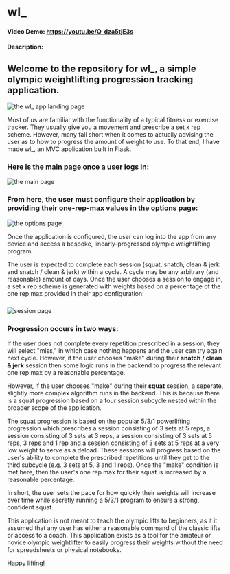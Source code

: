 # wl_
#### Video Demo:  https://youtu.be/Q_dza5tjE3s
#### Description:

## Welcome to the repository for wl_, a simple olympic weightlifting progression tracking application.
![the wl_ app landing page](https://i.imgur.com/2nEUKaK.png)

Most of us are familiar with the functionality of a typical fitness or exercise tracker. They usually give you a movement
and prescribe a set x rep scheme. However, many fall short when it comes to actually advising the user as to how to 
progress the amount of weight to use. To that end, I have made wl_, an MVC application built in Flask. 

### Here is the main page once a user logs in:
![the main page](https://i.imgur.com/oWZtM5x.png)

### From here, the user must configure their application by providing their one-rep-max values in the options page:
![the options page](https://i.imgur.com/S3QXwb5.png)

Once the application is configured, the user can log into the app from any device and access a bespoke, linearly-progressed 
olympic weightlifting program. 

The user is expected to complete each session (squat, snatch, clean & jerk and snatch / clean & jerk) within a cycle. A cycle
may be any arbitrary (and reasonable) amount of days. Once the user chooses a session to engage in, a set x rep scheme is 
generated with weights based on a percentage of the one rep max provided in their app configuration:
###
![session page](https://i.imgur.com/NVE0Wjd.png)

### Progression occurs in two ways:
If the user does not complete every repetition prescribed in a session, they will select "miss," in which case nothing 
happens and the user can try again next cycle. However, if the user chooses "make" during their **snatch / clean & jerk** session 
then some logic runs in the backend to progress the relevant one rep max by a reasonable percentage. 

However, if the user chooses "make" during their **squat** session, a seperate, slightly more complex algorithm runs in the
backend. This is because there is a squat progression based on a four session subcycle nested within the broader scope of the
application. 

The squat progression is based on the popular 5/3/1 powerlifting progression which prescribes a session consisting
of 3 sets at 5 reps, a session consisting of 3 sets at 3 reps, a session consisting of 3 sets at 5 reps, 3 reps and 1 rep and a 
session consisting of 3 sets at 5 reps at a very low weight to serve as a deload. These sessions will progress based on the
user's ability to complete the prescribed repetitions until they get to the third subcycle (e.g. 3 sets at 5, 3 and 1 reps). Once
the "make" condition is met here, then the user's one rep max for their squat is increased by a reasonable percentage.

In short, the user sets the pace for how quickly their weights will increase over time while secretly running a 5/3/1 program
to ensure a strong, confident squat. 

This application is not meant to teach the olympic lifts to beginners, as it it assumed that any user has either a reasonable
command of the classic lifts or access to a coach. This application exists as a tool for the amateur or novice olympic weightlifter 
to easily progress their weights without the need for spreadsheets or physical notebooks. 

Happy lifting!

